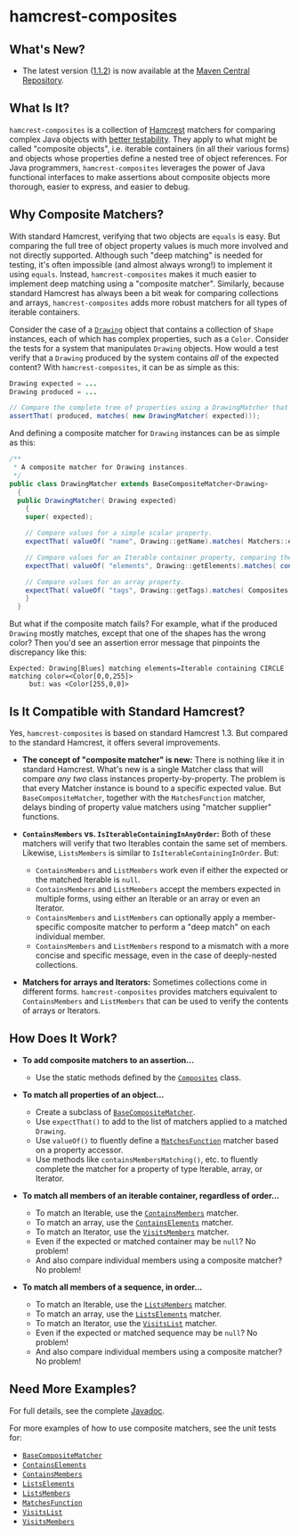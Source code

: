 # hamcrest-composites

## What's New? ##

  * The latest version ([1.1.2](https://github.com/Cornutum/hamcrest-composites/releases/tag/release-1.1.2))
    is now available at the [Maven Central Repository](https://search.maven.org/search?q=hamcrest-composites).

## What Is It? ##

`hamcrest-composites` is a collection of [Hamcrest](https://github.com/hamcrest/JavaHamcrest) matchers for comparing complex Java objects with [better testability](#is-it-compatible-with-standard-hamcrest).
They apply to what might be called "composite objects", i.e. iterable containers (in all their various forms) and objects whose properties define a nested tree of object
references. For Java programmers, `hamcrest-composites` leverages the power of Java functional interfaces to make assertions about composite objects
more thorough, easier to express, and easier to debug.

## Why Composite Matchers? ##

With standard Hamcrest, verifying that two objects are `equals` is easy. But comparing the full tree of object property values is much more involved and not directly supported. Although such "deep matching" is needed for testing, it's often impossible (and almost always wrong!) to implement it using `equals`. Instead, `hamcrest-composites` makes it much easier to implement deep matching using a "composite matcher". Similarly, because standard Hamcrest has always been a bit weak for comparing collections and arrays, `hamcrest-composites` adds more robust matchers for all types of iterable containers.

Consider the case of a [`Drawing`](src/test/java/org/cornutum/hamcrest/Drawing.java) object that contains a collection of
`Shape` instances, each of which has complex properties, such as a `Color`. Consider the tests for a system that manipulates `Drawing` objects.
How would a test verify that a `Drawing` produced by the system contains *all* of the expected content? With `hamcrest-composites`, it can be
as simple as this:

```java
Drawing expected = ...
Drawing produced = ...

// Compare the complete tree of properties using a DrawingMatcher that extends BaseCompositeMatcher.
assertThat( produced, matches( new DrawingMatcher( expected)));
```

And defining a composite matcher for `Drawing` instances can be as simple as this:

```java
/**
 * A composite matcher for Drawing instances.
 */
public class DrawingMatcher extends BaseCompositeMatcher<Drawing>
  {
  public DrawingMatcher( Drawing expected)
    {
    super( expected);

    // Compare values for a simple scalar property.
    expectThat( valueOf( "name", Drawing::getName).matches( Matchers::equalTo));

    // Compare values for an Iterable container property, comparing the complete tree of properties for each member.
    expectThat( valueOf( "elements", Drawing::getElements).matches( containsMembersMatching( ShapeMatcher::new)));

    // Compare values for an array property.
    expectThat( valueOf( "tags", Drawing::getTags).matches( Composites::containsElements));
    }
  }
```

But what if the composite match fails? For example, what if the produced `Drawing` mostly matches, except that one of the shapes has the wrong color? Then you'd
see an assertion error message that pinpoints the discrepancy like this:

```
Expected: Drawing[Blues] matching elements=Iterable containing CIRCLE matching color=<Color[0,0,255]>
     but: was <Color[255,0,0]>
```
## Is It Compatible with Standard Hamcrest? ##

Yes, `hamcrest-composites` is based on standard Hamcrest 1.3. But compared to the standard Hamcrest, it offers several improvements.

* **The concept of "composite matcher" is new:** There is nothing like it in standard Hamcrest. What's new is a single Matcher class that will compare *any two* class instances
property-by-property. The problem is that every Matcher instance is bound to a specific expected value. But `BaseCompositeMatcher`, together with the `MatchesFunction`
matcher, delays binding of property value matchers using "matcher supplier" functions.

* **`ContainsMembers` vs. `IsIterableContainingInAnyOrder`:** Both of these matchers will verify that two Iterables contain the same set of members.
Likewise, `ListsMembers` is similar to `IsIterableContainingInOrder`. But:
    * `ContainsMembers` and `ListMembers` work even if either the expected or the matched Iterable is `null`.
    * `ContainsMembers` and `ListMembers` accept the members expected in multiple forms, using either an Iterable or an array or even an Iterator.
    * `ContainsMembers` and `ListMembers` can optionally apply a member-specific composite matcher to perform a "deep match" on each individual member.
    * `ContainsMembers` and `ListMembers` respond to a mismatch with a more concise and specific message, even in the case of deeply-nested collections.

* **Matchers for arrays and Iterators:** Sometimes collections come in different forms. `hamcrest-composites` provides matchers equivalent to `ContainsMembers` and `ListMembers` that
can be used to verify the contents of arrays or Iterators.

## How Does It Work? ##

* **To add composite matchers to an assertion...**
    * Use the static methods defined by the [`Composites`](http://www.cornutum.org/hamcrest-composites/apidocs/org/cornutum/hamcrest/Composites.html) class.

* **To match all properties of an object...**
    * Create a subclass of [`BaseCompositeMatcher`](http://www.cornutum.org/hamcrest-composites/apidocs/org/cornutum/hamcrest/BaseCompositeMatcher.html). 
    * Use `expectThat()` to add to the list of matchers applied to a matched `Drawing`. 
    * Use `valueOf()` to fluently define a [`MatchesFunction`](http://www.cornutum.org/hamcrest-composites/apidocs/org/cornutum/hamcrest/MatchesFunction.html) matcher based on a property accessor. 
    * Use methods like `containsMembersMatching()`, etc. to fluently complete the matcher for a property of type Iterable, array, or Iterator. 

* **To match all members of an iterable container, regardless of order...**
    * To match an Iterable, use the [`ContainsMembers`](http://www.cornutum.org/hamcrest-composites/apidocs/org/cornutum/hamcrest/ContainsMembers.html) matcher. 
    * To match an array, use the [`ContainsElements`](http://www.cornutum.org/hamcrest-composites/apidocs/org/cornutum/hamcrest/ContainsElements.html) matcher. 
    * To match an Iterator, use the [`VisitsMembers`](http://www.cornutum.org/hamcrest-composites/apidocs/org/cornutum/hamcrest/VisitsMembers.html) matcher. 
    * Even if the expected or matched container may be `null`? No problem! 
    * And also compare individual members using a composite matcher? No problem! 

* **To match all members of a sequence, in order...**
    * To match an Iterable, use the [`ListsMembers`](http://www.cornutum.org/hamcrest-composites/apidocs/org/cornutum/hamcrest/ListsMembers.html) matcher. 
    * To match an array, use the [`ListsElements`](http://www.cornutum.org/hamcrest-composites/apidocs/org/cornutum/hamcrest/ListsElements.html) matcher. 
    * To match an Iterator, use the [`VisitsList`](http://www.cornutum.org/hamcrest-composites/apidocs/org/cornutum/hamcrest/VisitsList.html) matcher. 
    * Even if the expected or matched sequence may be `null`? No problem! 
    * And also compare individual members using a composite matcher? No problem! 

<H2>Need More Examples?</H2>

For full details, see the complete [Javadoc](http://www.cornutum.org/hamcrest-composites/apidocs/).

For more examples of how to use composite matchers, see the unit tests for:

* [`BaseCompositeMatcher`](src/test/java/org/cornutum/hamcrest/CompositeMatcherTest.java)
* [`ContainsElements`](src/test/java/org/cornutum/hamcrest/ContainsElementsTest.java)
* [`ContainsMembers`](src/test/java/org/cornutum/hamcrest/ContainsMembersTest.java)
* [`ListsElements`](src/test/java/org/cornutum/hamcrest/ListsElementsTest.java)
* [`ListsMembers`](src/test/java/org/cornutum/hamcrest/ListsMembersTest.java)
* [`MatchesFunction`](src/test/java/org/cornutum/hamcrest/MatchesFunctionTest.java)
* [`VisitsList`](src/test/java/org/cornutum/hamcrest/VisitsListTest.java)
* [`VisitsMembers`](src/test/java/org/cornutum/hamcrest/VisitsMembersTest.java)

